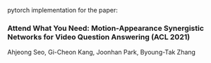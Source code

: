 pytorch implementation for the paper:

### Attend What You Need: Motion-Appearance Synergistic Networks for Video Question Answering (ACL 2021)
Ahjeong Seo, Gi-Cheon Kang, Joonhan Park, Byoung-Tak Zhang